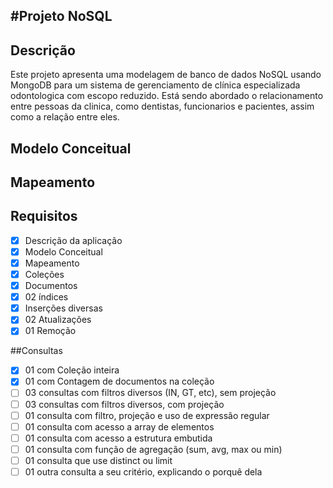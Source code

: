 #Projeto NoSQL
---
## Descrição

Este projeto apresenta uma modelagem de banco de dados NoSQL usando MongoDB para um sistema de gerenciamento de clínica especializada odontologica com escopo reduzido. Está sendo abordado o relacionamento entre pessoas da clinica, como dentistas, funcionarios e pacientes, assim como a relação entre eles. </p> 

## Modelo Conceitual

## Mapeamento

## Requisitos

- [x] Descrição da aplicação
- [x] Modelo Conceitual
- [x] Mapeamento
- [x] Coleções
- [x] Documentos
- [x] 02 índices
- [x] Inserções diversas
- [x] 02 Atualizações
- [x] 01 Remoção

##Consultas
- [x] 01 com Coleção inteira
- [x] 01 com Contagem de documentos na coleção
- [ ] 03 consultas com filtros diversos (IN, GT, etc), sem projeção
- [ ] 03 consultas com filtros diversos, com projeção
- [ ] 01 consulta com filtro, projeção e uso de expressão regular
- [ ] 01 consulta com acesso a array de elementos
- [ ] 01 consulta com acesso a estrutura embutida
- [ ] 01 consulta com função de agregação (sum, avg, max ou min)
- [ ] 01 consulta que use distinct ou limit
- [ ] 01 outra consulta a seu critério, explicando o porquê dela

